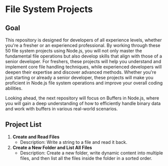 # File System Projects

## Goal
This repository is designed for developers of all experience levels, whether you're a fresher or an experienced professional. By working through these 50 file system projects using Node.js, you will not only master the fundamental file operations but also develop skills that align with those of a senior developer. For freshers, these projects will help you understand and implement core file handling techniques, while experienced developers will deepen their expertise and discover advanced methods. Whether you're just starting or already a senior developer, these projects will make you proficient in Node.js file system operations and improve your overall coding abilities.

Looking ahead, the next repository will focus on Buffers in Node.js, where you will gain a deep understanding of how to efficiently handle binary data and work with buffers in various real-world scenarios.



## Project List
1. **Create and Read Files**  
   - Description: Write a string to a file and read it back.
2. **Create a New Folder and List All Files**  
   - Description: Create a new folder, write dynamic content into multiple files, and then list all the files inside the folder in a sorted order.
   
